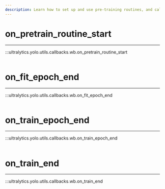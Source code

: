 ```yaml
---
description: Learn how to set up and use pre-training routines, and callbacks in UltraLytics YOLO API, for better object detection models.
---
```


# on_pretrain_routine_start
---
:::ultralytics.yolo.utils.callbacks.wb.on_pretrain_routine_start
<br><br>

# on_fit_epoch_end
---
:::ultralytics.yolo.utils.callbacks.wb.on_fit_epoch_end
<br><br>

# on_train_epoch_end
---
:::ultralytics.yolo.utils.callbacks.wb.on_train_epoch_end
<br><br>

# on_train_end
---
:::ultralytics.yolo.utils.callbacks.wb.on_train_end
<br><br>